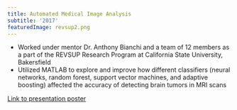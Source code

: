 ```yaml
---
title: Automated Medical Image Analysis
subtitle: '2017'
featuredImage: revsup2.png
---
```

* Worked under mentor Dr. Anthony Bianchi and a team of 12 members as a part of the REVSUP Research Program at California State University, Bakersfield
* Utilized MATLAB to explore and improve how different classifiers (neural networks, random forest, support vector machines, and adaptive boosting) affected the accuracy of detecting brain tumors in MRI scans

[Link to presentation poster](https://drive.google.com/file/d/0B00zl5UFNoCSemdEbjNvcXQ5ZlU/view)
